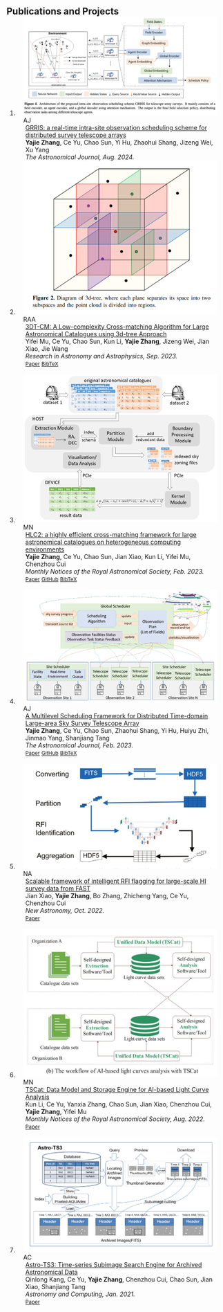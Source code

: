<h2 id="publications" style="margin: 2px 0px -15px;">Publications and Projects</h2>

<div class="publications">
<ol class="bibliography">

<!-- 
<li>
<div class="pub-row">

  <div class="col-sm-3 abbr" style="position: relative;padding-right: 15px;padding-left: 15px;">
    <img src="assets/img/principalmanifold.png" class="teaser img-fluid z-depth-1">
    <abbr class="badge">arXiv</abbr>
  </div>

  <div class="col-sm-9" style="position: relative;padding-right: 15px;padding-left: 20px;">
    <div class="title"><a href="https://arxiv.org/abs/2306.06534">Principal and Self-Consistent Positive Semi-Defnite Manifolds</a></div>
    <div class="author"><strong>Hanchao Zhang, Thaddeus Tarpey</strong></div>
    <div class="periodical"><em>arXiv <strong>(arXiv)</strong>, Aug. 2023.</em></div>
    <div class="links">
    <a href="assets/files/single.html" class="btn btn-sm z-depth-0" role="button" target="_blank" style="font-size:12px;">Website</a>
      <a href="https://arxiv.org/pdf/2306.06534.pdf" class="btn btn-sm z-depth-0" role="button" target="_blank" style="font-size:12px;">PDF</a>
      <a href="https://github.com/Hanchao-Zhang/Self-Consistency-Clustering" class="btn btn-sm z-depth-0" role="button" target="_blank" style="font-size:12px;">GitHub</a>
      <a href="https://pypi.org/project/KTensors/" class="btn btn-sm z-depth-0" role="button" target="_blank" style="font-size:12px;">Package</a>
      <a href="assets/files/KTensors.bib" class="btn btn-sm z-depth-0" role="button" target="_blank" style="font-size:12px;">BibTeX</a>
      <strong><i style="color:#7b5aa6">arXiv.org</i></strong>
    </div>
  </div>
</div>
</li> -->
<li>
<div class="pub-row">

  <div class="col-sm-3 abbr" style="position: relative;padding-right: 15px;padding-left: 15px;">
    <img src="assets/img/AJ2.png" class="teaser img-fluid z-depth-1">
    <abbr class="badge">AJ</abbr>
  </div>

  <div class="col-sm-9" style="position: relative;padding-right: 15px;padding-left: 20px;">
    <div class="title"><a href="https://iopscience.iop.org/article/10.3847/1538-3881/acac24/meta">GRRIS: a real-time intra-site observation scheduling scheme for distributed survey telescope arrays </a></div>
    <div class="author"><strong>Yajie Zhang</strong>, Ce Yu, Chao Sun, Yi Hu, Zhaohui Shang, Jizeng Wei, Xu Yang</div>
    <div class="periodical"><em>The Astronomical Journal, Aug. 2024.</em></div>
    <div class="links">
<!--     <a href="https://iopscience.iop.org/article/10.3847/1538-3881/acac24/meta" class="btn btn-sm z-depth-0" role="button" target="_blank" style="font-size:12px;">Paper</a>
      <a href="https://github.com/Yajie-Z/Telescope_Array_Observation_Scheduler" class="btn btn-sm z-depth-0" role="button" target="_blank" style="font-size:12px;">GitHub</a>
      <a href="assets/files/AJ2023.bib" class="btn btn-sm z-depth-0" role="button" target="_blank" style="font-size:12px;">BibTeX</a>-->
    </div> 
  </div>
</div>
</li>
<li>
<div class="pub-row">

  <div class="col-sm-3 abbr" style="position: relative;padding-right: 15px;padding-left: 15px;">
    <img src="assets/img/RAA.png" class="teaser img-fluid z-depth-1">
    <abbr class="badge">RAA</abbr>
  </div>

  <div class="col-sm-9" style="position: relative;padding-right: 15px;padding-left: 20px;">
    <div class="title"><a href="https://iopscience.iop.org/article/10.1088/1674-4527/acee50/meta" target="_blank">3DT-CM: A Low-complexity Cross-matching Algorithm for Large Astronomical Catalogues using 3d-tree Approach</a></div>
    <div class="author">Yifei Mu, Ce Yu, Chao Sun, Kun Li, <strong>Yajie Zhang</strong>, Jizeng Wei, Jian Xiao, Jie Wang</div>
    <div class="periodical"><em>Research in Astronomy and Astrophysics, Sep. 2023.</em></div>
    <div class="links">
      <a href="https://iopscience.iop.org/article/10.1088/1674-4527/acee50/meta" class="btn btn-sm z-depth-0" role="button" target="_blank" style="font-size:12px;">Paper</a>
      <a href="assets/files/RAA2023.bib" class="btn btn-sm z-depth-0" role="button" target="_blank" style="font-size:12px;">BibTeX</a></div>
  </div>
</div>
</li>

<br>

<li>
<div class="pub-row">

  <div class="col-sm-3 abbr" style="position: relative;padding-right: 15px;padding-left: 15px;">
    <img src="assets/img/crossmatch_MN.png" class="teaser img-fluid z-depth-1">
    <abbr class="badge">MN</abbr>
  </div>

  <div class="col-sm-9" style="position: relative;padding-right: 15px;padding-left: 20px;">
    <div class="title"><a href="https://academic.oup.com/mnras/article/519/4/6381/6982913" target="_blank">HLC2: a highly efficient cross-matching framework for large astronomical catalogues on heterogeneous computing environments</a></div>
    <div class="author"><strong>Yajie Zhang</strong>, Ce Yu, Chao Sun, Jian Xiao, Kun Li, Yifei Mu, Chenzhou Cui </div>
    <div class="periodical"><em>Monthly Notices of the Royal Astronomical Society, Feb. 2023.</em></div>
    <div class="links">
      <a href="https://academic.oup.com/mnras/article/519/4/6381/6982913" class="btn btn-sm z-depth-0" role="button" target="_blank" style="font-size:12px;">Paper</a>
      <a href="https://github.com/Yajie-Z/HLC2" class="btn btn-sm z-depth-0" role="button" target="_blank" style="font-size:12px;">GitHub</a>
      <a href="assets/files/MN2023.bib" class="btn btn-sm z-depth-0" role="button" target="_blank" style="font-size:12px;">BibTeX</a></div>
  </div>
</div>
</li>

 <br>

<li>
<div class="pub-row">

  <div class="col-sm-3 abbr" style="position: relative;padding-right: 15px;padding-left: 15px;">
    <img src="assets/img/AJ.png" class="teaser img-fluid z-depth-1">
    <abbr class="badge">AJ</abbr>
  </div>

  <div class="col-sm-9" style="position: relative;padding-right: 15px;padding-left: 20px;">
    <div class="title"><a href="https://iopscience.iop.org/article/10.3847/1538-3881/acac24/meta">A Multilevel Scheduling Framework for Distributed Time-domain Large-area Sky Survey Telescope Array </a></div>
    <div class="author"><strong>Yajie Zhang</strong>, Ce Yu, Chao Sun, Zhaohui Shang, Yi Hu, Huiyu Zhi, Jinmao Yang, Shanjiang Tang</div>
    <div class="periodical"><em>The Astronomical Journal, Feb. 2023.</em></div>
    <div class="links">
    <a href="https://iopscience.iop.org/article/10.3847/1538-3881/acac24/meta" class="btn btn-sm z-depth-0" role="button" target="_blank" style="font-size:12px;">Paper</a>
      <a href="https://github.com/Yajie-Z/Telescope_Array_Observation_Scheduler" class="btn btn-sm z-depth-0" role="button" target="_blank" style="font-size:12px;">GitHub</a>
      <a href="assets/files/AJ2023.bib" class="btn btn-sm z-depth-0" role="button" target="_blank" style="font-size:12px;">BibTeX</a>
    </div>
  </div>
</div>
</li>
  
  <br>

<li>
<div class="pub-row">

  <div class="col-sm-3 abbr" style="position: relative;padding-right: 15px;padding-left: 15px;">
    <img src="assets/img/NA.png" class="teaser img-fluid z-depth-1">
    <abbr class="badge">NA</abbr>
  </div>

  <div class="col-sm-9" style="position: relative;padding-right: 15px;padding-left: 20px;">
    <div class="title"><a href="https://www.sciencedirect.com/science/article/pii/S1384107622000434" target="_blank">Scalable framework of intelligent RFI flagging for large-scale HI survey data from FAST</a></div>
    <div class="author">Jian Xiao, <strong>Yajie Zhang</strong>, Bo Zhang, Zhicheng Yang, Ce Yu, Chenzhou Cui</div>
    <div class="periodical"><em>New Astronomy, Oct. 2022.</em></div>
    <div class="links">
      <a href="https://www.sciencedirect.com/science/article/pii/S1384107622000434" class="btn btn-sm z-depth-0" role="button" target="_blank" style="font-size:12px;">Paper</a>
       </div>
	</div>
</div>
</li>

<br>

<li>
<div class="pub-row">

  <div class="col-sm-3 abbr" style="position: relative;padding-right: 15px;padding-left: 15px;">
    <img src="assets/img/tscat.png" class="teaser img-fluid z-depth-1">
    <abbr class="badge">MN</abbr>
  </div>

  <div class="col-sm-9" style="position: relative;padding-right: 15px;padding-left: 20px;">
    <div class="title"><a href="https://www.sciencedirect.com/science/article/pii/S1384107622000434" target="_blank">TSCat: Data Model and Storage Engine for AI-based Light Curve Analysis</a></div>
    <div class="author">Kun Li, Ce Yu, Yanxia Zhang, Chao Sun, Jian Xiao, Chenzhou Cui, <strong>Yajie Zhang</strong>, Yifei Mu</div>
    <div class="periodical"><em>Monthly Notices of the Royal Astronomical Society, Aug. 2022.</em></div>
    <div class="links">
      <a href="https://academic.oup.com/mnras/article/514/4/4756/6612744" class="btn btn-sm z-depth-0" role="button" target="_blank" style="font-size:12px;">Paper</a>
       </div>
	   </div>
</div>
</li>

<br>

<li>
<div class="pub-row">

  <div class="col-sm-3 abbr" style="position: relative;padding-right: 15px;padding-left: 15px;">
    <img src="assets/img/ts3.png" class="teaser img-fluid z-depth-1">
    <abbr class="badge">AC</abbr>
  </div>

  <div class="col-sm-9" style="position: relative;padding-right: 15px;padding-left: 20px;">
    <div class="title"><a href="https://www.sciencedirect.com/science/article/pii/S1384107622000434" target="_blank">Astro-TS3: Time-series Subimage Search Engine for Archived Astronomical Data</a></div>
    <div class="author">Qinlong Kang, Ce Yu, <strong>Yajie Zhang</strong>, Chenzhou Cui, Chao Sun, Jian Xiao, Shanjiang Tang</div>
    <div class="periodical"><em>Astronomy and Computing, Jan. 2021.</em></div>
    <div class="links">
      <a href="https://www.sciencedirect.com/science/article/pii/S2213133720300822" class="btn btn-sm z-depth-0" role="button" target="_blank" style="font-size:12px;">Paper</a>
     </div>
	 </div>
</div>
</li>




</ol>
</div>

